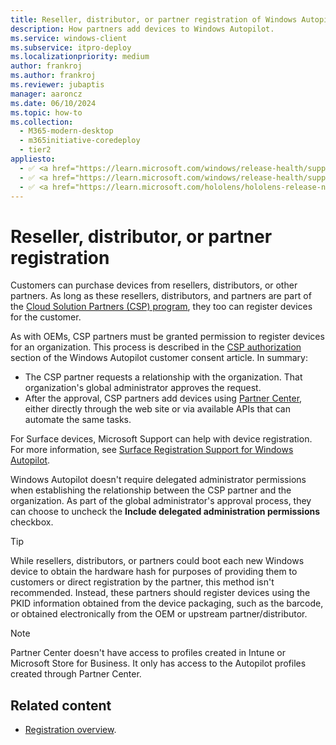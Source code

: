 ```yaml
---
title: Reseller, distributor, or partner registration of Windows Autopilot devices
description: How partners add devices to Windows Autopilot.
ms.service: windows-client
ms.subservice: itpro-deploy
ms.localizationpriority: medium
author: frankroj
ms.author: frankroj
ms.reviewer: jubaptis
manager: aaroncz
ms.date: 06/10/2024
ms.topic: how-to
ms.collection:
  - M365-modern-desktop
  - m365initiative-coredeploy
  - tier2
appliesto:
  - ✅ <a href="https://learn.microsoft.com/windows/release-health/supported-versions-windows-client" target="_blank">Windows 11</a>
  - ✅ <a href="https://learn.microsoft.com/windows/release-health/supported-versions-windows-client" target="_blank">Windows 10</a>
  - ✅ <a href="https://learn.microsoft.com/hololens/hololens-release-notes" target="_blank">Windows Holographic</a>
---
```


# Reseller, distributor, or partner registration

Customers can purchase devices from resellers, distributors, or other partners. As long as these resellers, distributors, and partners are part of the [Cloud Solution Partners (CSP) program](https://partner.microsoft.com/cloud-solution-provider), they too can register devices for the customer.

As with OEMs, CSP partners must be granted permission to register devices for an organization. This process is described in the [CSP authorization](registration-auth.md#csp-authorization) section of the Windows Autopilot customer consent article. In summary:

- The CSP partner requests a relationship with the organization. That organization's global administrator approves the request.
- After the approval, CSP partners add devices using [Partner Center](https://partner.microsoft.com/pcv/dashboard/overview), either directly through the web site or via available APIs that can automate the same tasks.

For Surface devices, Microsoft Support can help with device registration. For more information, see [Surface Registration Support for Windows Autopilot](/surface/surface-autopilot-registration-support).

Windows Autopilot doesn't require delegated administrator permissions when establishing the relationship between the CSP partner and the organization. As part of the global administrator's approval process, they can choose to uncheck the **Include delegated administration permissions** checkbox.

> [!TIP]
>
> While resellers, distributors, or partners could boot each new Windows device to obtain the hardware hash for purposes of providing them to customers or direct registration by the partner, this method isn't recommended. Instead, these partners should register devices using the PKID information obtained from the device packaging, such as the barcode, or obtained electronically from the OEM or upstream partner/distributor.

> [!NOTE]
>
> Partner Center doesn't have access to profiles created in Intune or Microsoft Store for Business. It only has access to the Autopilot profiles created through Partner Center.

## Related content

- [Registration overview](registration-overview.md).

